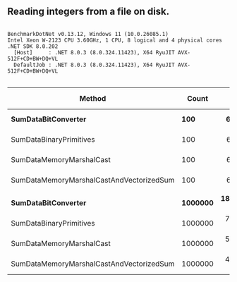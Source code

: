 ## Reading integers from a file on disk.



```

BenchmarkDotNet v0.13.12, Windows 11 (10.0.26085.1)
Intel Xeon W-2123 CPU 3.60GHz, 1 CPU, 8 logical and 4 physical cores
.NET SDK 8.0.202
  [Host]     : .NET 8.0.3 (8.0.324.11423), X64 RyuJIT AVX-512F+CD+BW+DQ+VL
  DefaultJob : .NET 8.0.3 (8.0.324.11423), X64 RyuJIT AVX-512F+CD+BW+DQ+VL


```
| Method                                   | Count   | Mean         | Error      | StdDev     | Ratio | RatioSD | Gen0   | Allocated | Alloc Ratio |
|----------------------------------------- |-------- |-------------:|-----------:|-----------:|------:|--------:|-------:|----------:|------------:|
| **SumDataBitConverter**                      | **100**     |     **64.21 μs** |   **1.270 μs** |   **3.456 μs** |  **0.98** |    **0.07** | **0.9766** |   **4.59 KB** |        **1.01** |
| SumDataBinaryPrimitives                  | 100     |     67.39 μs |   1.330 μs |   2.805 μs |  1.03 |    0.06 | 0.9766 |   4.55 KB |        1.00 |
| SumDataMemoryMarshalCast                 | 100     |     64.39 μs |   1.260 μs |   2.545 μs |  0.98 |    0.07 | 0.9766 |   4.55 KB |        1.00 |
| SumDataMemoryMarshalCastAndVectorizedSum | 100     |     65.87 μs |   1.315 μs |   2.745 μs |  1.00 |    0.00 | 0.9766 |   4.55 KB |        1.00 |
|                                          |         |              |            |            |       |         |        |           |             |
| **SumDataBitConverter**                      | **1000000** | **18,198.52 μs** | **359.663 μs** | **819.134 μs** |  **3.84** |    **0.15** |      **-** |   **4.59 KB** |        **1.01** |
| SumDataBinaryPrimitives                  | 1000000 |  7,895.97 μs | 155.735 μs | 284.769 μs |  1.65 |    0.08 |      - |   4.56 KB |        1.00 |
| SumDataMemoryMarshalCast                 | 1000000 |  5,362.87 μs | 102.488 μs | 122.005 μs |  1.12 |    0.02 |      - |   4.56 KB |        1.00 |
| SumDataMemoryMarshalCastAndVectorizedSum | 1000000 |  4,843.76 μs |  59.564 μs |  46.503 μs |  1.00 |    0.00 |      - |   4.56 KB |        1.00 |

